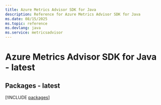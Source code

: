 ```yaml
---
title: Azure Metrics Advisor SDK for Java
description: Reference for Azure Metrics Advisor SDK for Java
ms.date: 08/15/2025
ms.topic: reference
ms.devlang: java
ms.service: metricsadvisor
---
```

# Azure Metrics Advisor SDK for Java - latest
## Packages - latest
[!INCLUDE [packages](metrics-advisor-index.md)]